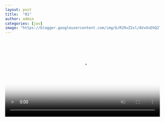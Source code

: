 ```yaml
---
layout: post
title:  "01"
author: admin
categories: [jav]
image: "https://blogger.googleusercontent.com/img/b/R29vZ2xl/AVvXsEhQ2T0GxeQ4zZYv1q6vs1cXSqN3vDDvl5ALlYXyvMMHasXnHu9uiDj0AI2ZD-HA422GxSkF7AREvLUpliqjyYujL6Bjf6WgsRzBt9fROLM1CeU5kTA_kDOtvESm9ExxliEccJvufBL6aAWRtiYezpF9HRVxNPgWkmtfgX_OOmozWCLiKAowCev8H6JZ6No1/s1600/20240224_122155.png"
---
```



<meta property="og:type" twitter="player" content="https://video.twimg.com/amplify_video/1737344386181304320/vid/avc1/640x360/YwXwPFxVABWtzMaH.mp4" />
<video width="100%" id="my-videox" controls="" autoplay="" muted="" poster="https://blogger.googleusercontent.com/img/b/R29vZ2xl/AVvXsEjTo-LVS_k5LThCioxtby9u3d98vpDnJ4obozqQVY9A0tzqigK8_iF6KAN_JeC-Conn0N-DCDIJafioBHRMrbjffF_xztNGyHRcmHcAoQkLzHiKJ1ahSn2OCZp1LkiPtFzfz8jrxPM2aOodffOD9LEpdb65u6-CbUCMl6WIbxwSFf9No2NnEtUY5gDsR6Ok/s320/20240217_220452.png"> 
<source src="https://video.twimg.com/amplify_video/1737344386181304320/vid/avc1/640x360/YwXwPFxVABWtzMaH.mp4?tag=14" title="video" type="video/mp4"> </video>

